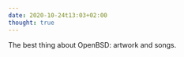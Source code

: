 ```yaml
---
date: 2020-10-24t13:03+02:00
thought: true
---
```


The best thing about OpenBSD: artwork and songs.
